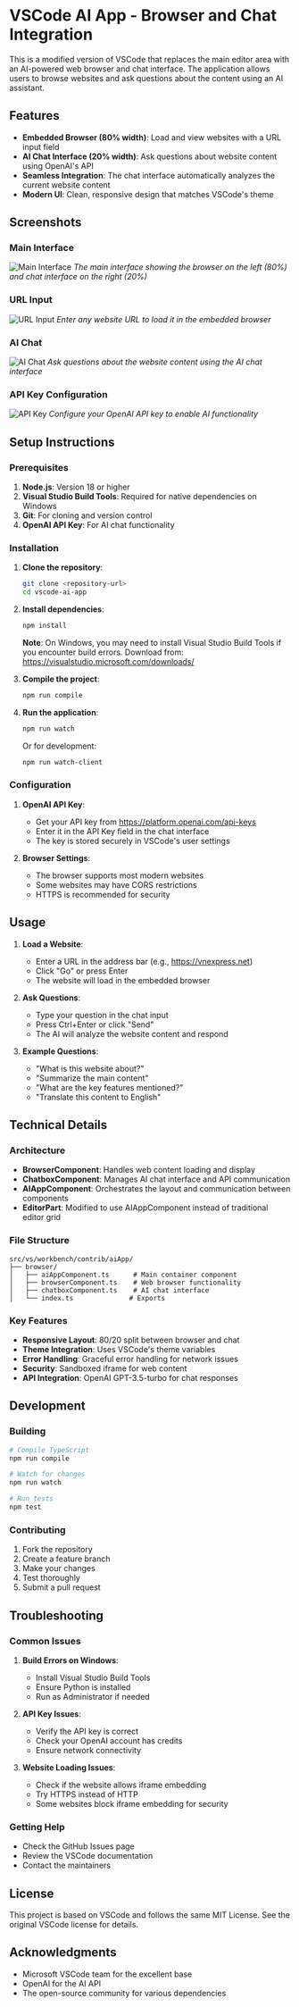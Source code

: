 # VSCode AI App - Browser and Chat Integration

This is a modified version of VSCode that replaces the main editor area with an AI-powered web browser and chat interface. The application allows users to browse websites and ask questions about the content using an AI assistant.

## Features

- **Embedded Browser (80% width)**: Load and view websites with a URL input field
- **AI Chat Interface (20% width)**: Ask questions about website content using OpenAI's API
- **Seamless Integration**: The chat interface automatically analyzes the current website content
- **Modern UI**: Clean, responsive design that matches VSCode's theme

## Screenshots

### Main Interface
![Main Interface](screenshots/main-interface.png)
*The main interface showing the browser on the left (80%) and chat interface on the right (20%)*

### URL Input
![URL Input](screenshots/url-input.png)
*Enter any website URL to load it in the embedded browser*

### AI Chat
![AI Chat](screenshots/ai-chat.png)
*Ask questions about the website content using the AI chat interface*

### API Key Configuration
![API Key](screenshots/api-key.png)
*Configure your OpenAI API key to enable AI functionality*

## Setup Instructions

### Prerequisites

1. **Node.js**: Version 18 or higher
2. **Visual Studio Build Tools**: Required for native dependencies on Windows
3. **Git**: For cloning and version control
4. **OpenAI API Key**: For AI chat functionality

### Installation

1. **Clone the repository**:
   ```bash
   git clone <repository-url>
   cd vscode-ai-app
   ```

2. **Install dependencies**:
   ```bash
   npm install
   ```
   
   **Note**: On Windows, you may need to install Visual Studio Build Tools if you encounter build errors. Download from: https://visualstudio.microsoft.com/downloads/

3. **Compile the project**:
   ```bash
   npm run compile
   ```

4. **Run the application**:
   ```bash
   npm run watch
   ```
   
   Or for development:
   ```bash
   npm run watch-client
   ```

### Configuration

1. **OpenAI API Key**: 
   - Get your API key from https://platform.openai.com/api-keys
   - Enter it in the API Key field in the chat interface
   - The key is stored securely in VSCode's user settings

2. **Browser Settings**:
   - The browser supports most modern websites
   - Some websites may have CORS restrictions
   - HTTPS is recommended for security

## Usage

1. **Load a Website**:
   - Enter a URL in the address bar (e.g., https://vnexpress.net)
   - Click "Go" or press Enter
   - The website will load in the embedded browser

2. **Ask Questions**:
   - Type your question in the chat input
   - Press Ctrl+Enter or click "Send"
   - The AI will analyze the website content and respond

3. **Example Questions**:
   - "What is this website about?"
   - "Summarize the main content"
   - "What are the key features mentioned?"
   - "Translate this content to English"

## Technical Details

### Architecture

- **BrowserComponent**: Handles web content loading and display
- **ChatboxComponent**: Manages AI chat interface and API communication
- **AIAppComponent**: Orchestrates the layout and communication between components
- **EditorPart**: Modified to use AIAppComponent instead of traditional editor grid

### File Structure

```
src/vs/workbench/contrib/aiApp/
├── browser/
│   ├── aiAppComponent.ts      # Main container component
│   ├── browserComponent.ts    # Web browser functionality
│   ├── chatboxComponent.ts    # AI chat interface
│   └── index.ts              # Exports
```

### Key Features

- **Responsive Layout**: 80/20 split between browser and chat
- **Theme Integration**: Uses VSCode's theme variables
- **Error Handling**: Graceful error handling for network issues
- **Security**: Sandboxed iframe for web content
- **API Integration**: OpenAI GPT-3.5-turbo for chat responses

## Development

### Building

```bash
# Compile TypeScript
npm run compile

# Watch for changes
npm run watch

# Run tests
npm test
```

### Contributing

1. Fork the repository
2. Create a feature branch
3. Make your changes
4. Test thoroughly
5. Submit a pull request

## Troubleshooting

### Common Issues

1. **Build Errors on Windows**:
   - Install Visual Studio Build Tools
   - Ensure Python is installed
   - Run as Administrator if needed

2. **API Key Issues**:
   - Verify the API key is correct
   - Check your OpenAI account has credits
   - Ensure network connectivity

3. **Website Loading Issues**:
   - Check if the website allows iframe embedding
   - Try HTTPS instead of HTTP
   - Some websites block iframe embedding for security

### Getting Help

- Check the GitHub Issues page
- Review the VSCode documentation
- Contact the maintainers

## License

This project is based on VSCode and follows the same MIT License. See the original VSCode license for details.

## Acknowledgments

- Microsoft VSCode team for the excellent base
- OpenAI for the AI API
- The open-source community for various dependencies
